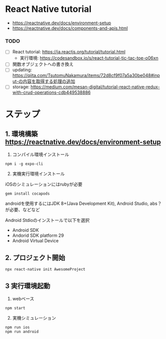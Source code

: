 # React Native tutorial

* https://reactnative.dev/docs/environment-setup
* https://reactnative.dev/docs/components-and-apis.html

### TODO

- [ ] React tutorial: https://ja.reactjs.org/tutorial/tutorial.html 
  * 実行環境: https://codesandbox.io/s/react-tutorial-tic-tac-toe-o06xn
- [ ] 関数オブジェクトへの書き換え
- [ ] updating: https://qiita.com/TsutomuNakamura/items/72d8cf9f07a5a30be048#input-の内容を取得する処理の追加
- [ ] storage: https://medium.com/mesan-digital/tutorial-react-native-redux-with-crud-operations-cdb449538886

# ステップ

## 1. 環境構築 https://reactnative.dev/docs/environment-setup

1. コンパイル環境インストール

```
npm i -g expo-cli
```

2. 実機実行環境インストール

iOSのシミュレーションにはrubyが必要

```
gem install cocapods
```

androidを使用するにはJDK 8+(Java Development Kit), Android Studio, abs？が必要、などなど

Android Stdioのインストールで以下を選択
* Android SDK
* Andorid SDK platform 29
* Android Virtual Device


## 2. プロジェクト開始

```
npx react-native init AwesomeProject
```

## 3 実行環境起動

1. webベース

```
npm start
```

2. 実機シミュレーション

```
npm run ios
npm run android
```
